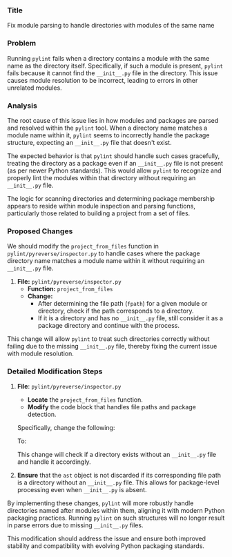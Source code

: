 ### Title
Fix module parsing to handle directories with modules of the same name

### Problem
Running `pylint` fails when a directory contains a module with the same name as the directory itself. Specifically, if such a module is present, `pylint` fails because it cannot find the `__init__.py` file in the directory. This issue causes module resolution to be incorrect, leading to errors in other unrelated modules.

### Analysis
The root cause of this issue lies in how modules and packages are parsed and resolved within the `pylint` tool. When a directory name matches a module name within it, `pylint` seems to incorrectly handle the package structure, expecting an `__init__.py` file that doesn't exist.

The expected behavior is that `pylint` should handle such cases gracefully, treating the directory as a package even if an `__init__.py` file is not present (as per newer Python standards). This would allow `pylint` to recognize and properly lint the modules within that directory without requiring an `__init__.py` file.

The logic for scanning directories and determining package membership appears to reside within module inspection and parsing functions, particularly those related to building a project from a set of files.

### Proposed Changes
We should modify the `project_from_files` function in `pylint/pyreverse/inspector.py` to handle cases where the package directory name matches a module name within it without requiring an `__init__.py` file.

1. **File:** `pylint/pyreverse/inspector.py`
    - **Function:** `project_from_files`
    - **Change:**
        - After determining the file path (`fpath`) for a given module or directory, check if the path corresponds to a directory.
        - If it is a directory and has no `__init__.py` file, still consider it as a package directory and continue with the process.
    
This change will allow `pylint` to treat such directories correctly without failing due to the missing `__init__.py` file, thereby fixing the current issue with module resolution.

### Detailed Modification Steps
1. **File**: `pylint/pyreverse/inspector.py`
    - **Locate** the `project_from_files` function.
    - **Modify** the code block that handles file paths and package detection.

    Specifically, change the following:

    

    To:

    

    This change will check if a directory exists without an `__init__.py` file and handle it accordingly.

2. **Ensure** that the `ast` object is not discarded if its corresponding file path is a directory without an `__init__.py` file. This allows for package-level processing even when `__init__.py` is absent.

By implementing these changes, `pylint` will more robustly handle directories named after modules within them, aligning it with modern Python packaging practices. Running `pylint` on such structures will no longer result in parse errors due to missing `__init__.py` files.

This modification should address the issue and ensure both improved stability and compatibility with evolving Python packaging standards.
